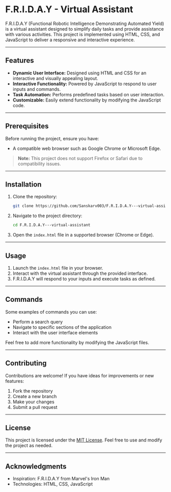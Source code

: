 # F.R.I.D.A.Y - Virtual Assistant

F.R.I.D.A.Y (Functional Robotic Intelligence Demonstrating Automated Yield) is a virtual assistant designed to simplify daily tasks and provide assistance with various activities. This project is implemented using HTML, CSS, and JavaScript to deliver a responsive and interactive experience.

---

## Features
- **Dynamic User Interface:** Designed using HTML and CSS for an interactive and visually appealing layout.
- **Interactive Functionality:** Powered by JavaScript to respond to user inputs and commands.
- **Task Automation:** Performs predefined tasks based on user interaction.
- **Customizable:** Easily extend functionality by modifying the JavaScript code.

---

## Prerequisites
Before running the project, ensure you have:
- A compatible web browser such as Google Chrome or Microsoft Edge.

> **Note:** This project does not support Firefox or Safari due to compatibility issues.

---

## Installation
1. Clone the repository:
   ```bash
   git clone https://github.com/Sanskarv003/F.R.I.D.A.Y---virtual-assistant.git
   ```

2. Navigate to the project directory:
   ```bash
   cd F.R.I.D.A.Y---virtual-assistant
   ```

3. Open the `index.html` file in a supported browser (Chrome or Edge).

---

## Usage
1. Launch the `index.html` file in your browser.
2. Interact with the virtual assistant through the provided interface.
3. F.R.I.D.A.Y will respond to your inputs and execute tasks as defined.

---

## Commands
Some examples of commands you can use:
- Perform a search query
- Navigate to specific sections of the application
- Interact with the user interface elements

Feel free to add more functionality by modifying the JavaScript files.

---

## Contributing
Contributions are welcome! If you have ideas for improvements or new features:
1. Fork the repository
2. Create a new branch
3. Make your changes
4. Submit a pull request

---

## License
This project is licensed under the [MIT License](LICENSE). Feel free to use and modify the project as needed.

---

## Acknowledgments
- Inspiration: F.R.I.D.A.Y from Marvel's Iron Man
- Technologies: HTML, CSS, JavaScript

